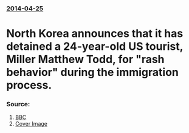 ### [2014-04-25](/news/2014/04/25/index.md)

# North Korea announces that it has detained a 24-year-old US tourist, Miller Matthew Todd, for "rash behavior" during the immigration process. 




### Source:

1. [BBC](http://www.bbc.com/news/world-asia-27162992)
1. [Cover Image](https://ichef.bbci.co.uk/news/1024/media/images/74449000/jpg/_74449946_ap.jpg)
